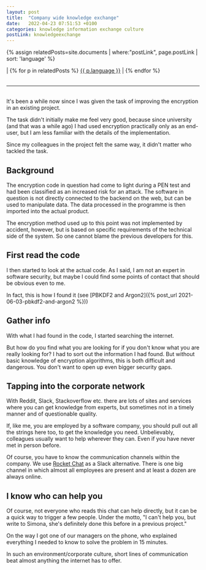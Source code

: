 ```yaml
---
layout: post
title:  "Company wide knowledge exchange"
date:   2022-04-23 07:51:53 +0100
categories: knowledge information exchange culture
postLink: knowledgeexchange
---
```

{% assign relatedPosts=site.documents | where:"postLink", page.postLink | sort: 'language' %}

<div class="language">
|
    {% for p in relatedPosts %}
      <a class="{{ p.language }}" href="{{ site.base-url }}{{ p.url }}">{{ p.language }}</a> |
    {% endfor %}
</div><br/>
<hr>
<br/>
It's been a while now since I was given the task of improving the encryption in an existing project.

The task didn't initially make me feel very good, because since university (and that was a while ago) I had used encryption practically only as an end-user, but I am less familiar with the details of the implementation.

Since my colleagues in the project felt the same way, it didn't matter who tackled the task.

## Background

The encryption code in question had come to light during a PEN test and had been classified as an increased risk for an attack.
The software in question is not directly connected to the backend on the web,
but can be used to manipulate data. The data processed in the programme is then imported into the actual product.

The encryption method used up to this point was not implemented by accident, however,
but is based on specific requirements of the technical side of the system. So one cannot blame the previous developers for this.

## First read the code

I then started to look at the actual code. As I said, I am not an expert in software security, but maybe I could find some points of contact that should be obvious even to me.

In fact, this is how I found it (see [PBKDF2 and Argon2]({% post_url 2021-06-03-pbkdf2-and-argon2 %}))

## Gather info

With what I had found in the code, I started searching the internet.

But how do you find what you are looking for if you don't know what you are really looking for? I had to sort out the information I had found. But without basic knowledge of encryption algorithms, this is both difficult and dangerous.
You don't want to open up even bigger security gaps.

## Tapping into the corporate network

With Reddit, Slack, Stackoverflow etc. there are lots of sites and services where you can get knowledge from experts, but sometimes not in a timely manner and of questionable quality.

If, like me, you are employed by a software company, you should pull out all the strings here too, to get the knowledge you need. Unbelievably, colleagues usually want to help wherever they can. Even if you have never met in person before.

Of course, you have to know the communication channels within the company. We use [Rocket Chat](https://rocket.chat/) as a Slack alternative. There is one big channel in which almost all employees are present and at least a dozen are always online.

## I know who can help you

Of course, not everyone who reads this chat can help directly, but it can be a quick way to trigger a few people. Under the motto, "I can't help you, but write to Simona, she's definitely done this before in a previous project."

On the way I got one of our managers on the phone, who explained everything I needed to know to solve the problem in 15 minutes.

In such an environment/corporate culture, short lines of communication beat almost anything the internet has to offer.
